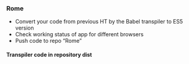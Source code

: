 ### Rome

- Convert your code from previous HT by the Babel transpiler to ES5 version
- Check working status of app for different browsers
- Push code to repo “Rome”

#### Transpiler code in repository dist